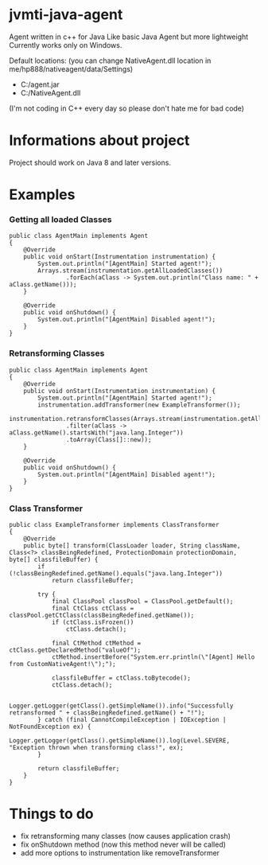 # jvmti-java-agent

Agent written in c++ for Java
Like basic Java Agent but more lightweight
Currently works only on Windows.

Default locations: (you can change NativeAgent.dll location in me/hp888/nativeagent/data/Settings)
- C:/agent.jar
- C:/NativeAgent.dll

(I'm not coding in C++ every day so please don't hate me for bad code) 

# Informations about project

Project should work on Java 8 and later versions.

# Examples

### Getting all loaded Classes

```
public class AgentMain implements Agent
{
    @Override
    public void onStart(Instrumentation instrumentation) {
        System.out.println("[AgentMain] Started agent!");
        Arrays.stream(instrumentation.getAllLoadedClasses())
                .forEach(aClass -> System.out.println("Class name: " + aClass.getName()));
    }

    @Override
    public void onShutdown() {
        System.out.println("[AgentMain] Disabled agent!");
    }
}
```

### Retransforming Classes

```
public class AgentMain implements Agent
{
    @Override
    public void onStart(Instrumentation instrumentation) {
        System.out.println("[AgentMain] Started agent!");
        instrumentation.addTransformer(new ExampleTransformer());
        instrumentation.retransformClasses(Arrays.stream(instrumentation.getAllLoadedClasses())
                .filter(aClass -> aClass.getName().startsWith("java.lang.Integer"))
                .toArray(Class[]::new));
    }

    @Override
    public void onShutdown() {
        System.out.println("[AgentMain] Disabled agent!");
    }
}
```

### Class Transformer
```
public class ExampleTransformer implements ClassTransformer
{
    @Override
    public byte[] transform(ClassLoader loader, String className, Class<?> classBeingRedefined, ProtectionDomain protectionDomain, byte[] classfileBuffer) {
        if (!classBeingRedefined.getName().equals("java.lang.Integer"))
            return classfileBuffer;

        try {
            final ClassPool classPool = ClassPool.getDefault();
            final CtClass ctClass = classPool.getCtClass(classBeingRedefined.getName());
            if (ctClass.isFrozen())
                ctClass.detach();

            final CtMethod ctMethod = ctClass.getDeclaredMethod("valueOf");
            ctMethod.insertBefore("System.err.println(\"[Agent] Hello from CustomNativeAgent!\");");

            classfileBuffer = ctClass.toBytecode();
            ctClass.detach();

            Logger.getLogger(getClass().getSimpleName()).info("Successfully retransformed " + classBeingRedefined.getName() + "!");
        } catch (final CannotCompileException | IOException | NotFoundException ex) {
            Logger.getLogger(getClass().getSimpleName()).log(Level.SEVERE, "Exception thrown when transforming class!", ex);
        }

        return classfileBuffer;
    }
}
```

# Things to do

- fix retransforming many classes (now causes application crash)
- fix onShutdown method (now this method never will be called)
- add more options to instrumentation like removeTransformer
